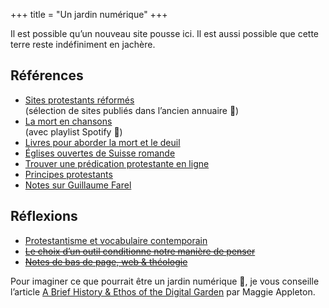 +++
title = "Un jardin numérique"
+++

Il est possible qu’un nouveau site pousse ici. Il est aussi possible que cette terre reste indéfiniment en jachère.

## Références

- [Sites protestants réformés](/liens/)  
  (sélection de sites publiés dans l’ancien annuaire 📇)
- [La mort en chansons](/mort-chansons/)  
  (avec playlist Spotify 🎉)
- [Livres pour aborder la mort et le deuil](/mort-livres/)
- [Églises ouvertes de Suisse romande](/eglises-ouvertes/)
- [Trouver une prédication protestante en ligne](/predication/)
- [Principes protestants](/principes-protestants/)
- [Notes sur Guillaume Farel](/guillaume-farel/)

## Réflexions

- [Protestantisme et vocabulaire contemporain](/vocabulaire-contemporain/)
- ~~[Le choix d’un outil conditionne notre manière de penser](https://web.archive.org/web/20240527194101/https://theologique.ch/choix-outil)~~
- ~~[Notes de bas de page, web & théologie](https://web.archive.org/web/20240527194115/https://theologique.ch/footnote)~~

Pour imaginer ce que pourrait être un jardin numérique 💐, je vous conseille l’article [A Brief History & Ethos of the Digital Garden](https://maggieappleton.com/garden-history) par Maggie Appleton.
